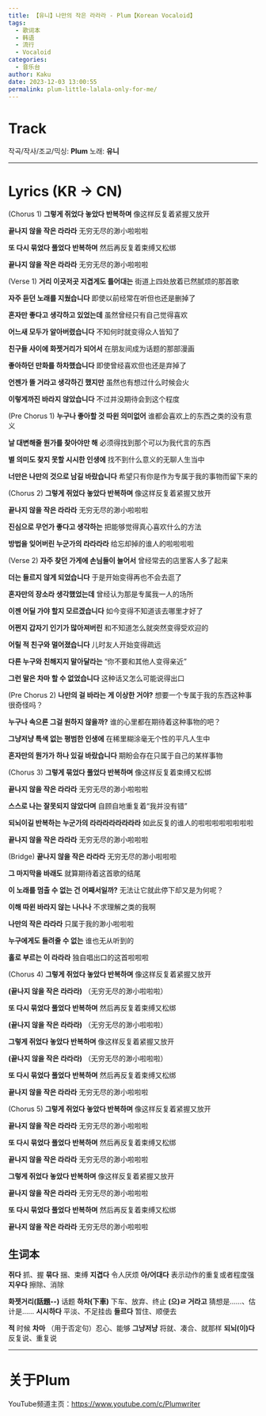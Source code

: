 ```yaml
---
title: 【유니】나만의 작은 라라라 - Plum【Korean Vocaloid】
tags:
  - 歌词本
  - 韩语
  - 流行
  - Vocaloid
categories:
  - 音乐台
author: Kaku
date: 2023-12-03 13:00:55
permalink: plum-little-lalala-only-for-me/
---
```


# Track

<lite-youtube videoid="1svMTrf8uXc"></lite-youtube>

작곡/작사/조교/믹싱: **Plum**
노래: **유니**

<!--more-->

---

# Lyrics (KR → CN)

(Chorus 1)
**그렇게 쥐었다 놓았다 반복하며**
像这样反复着紧握又放开

**끝나지 않을 작은 라라라**
无穷无尽的渺小啦啦啦

**또 다시 묶었다 풀었다 반복하며**
然后再反复着束缚又松绑

**끝나지 않을 작은 라라라**
无穷无尽的渺小啦啦啦

(Verse 1)
**거리 이곳저곳 지겹게도 틀어대는**
街道上四处放着已然腻烦的那首歌

**자주 듣던 노래를 지웠습니다**
即使以前经常在听但也还是删掉了

**혼자만 좋다고 생각하고 있었는데**
虽然曾经只有自己觉得喜欢

**어느새 모두가 알아버렸습니다**
不知何时就变得众人皆知了

**친구들 사이에 화젯거리가 되어서**
在朋友间成为话题的那部漫画

**좋아하던 만화를 하차했습니다**
即使曾经喜欢但也还是弃掉了

**언젠가 뜰 거라고 생각하긴 했지만**
虽然也有想过什么时候会火

**이렇게까진 바라지 않았습니다**
不过并没期待会到这个程度

(Pre Chorus 1)
**누구나 좋아할 것 따윈 의미없어**
谁都会喜欢上的东西之类的没有意义

**날 대변해줄 뭔가를 찾아야만 해**
必须得找到那个可以为我代言的东西

**별 의미도 찾지 못할 시시한 인생에**
找不到什么意义的无聊人生当中

**너만은 나만의 것으로 남길 바랐습니다**
希望只有你是作为专属于我的事物而留下来的

(Chorus 2)
**그렇게 쥐었다 놓았다 반복하며**
像这样反复着紧握又放开

**끝나지 않을 작은 라라라**
无穷无尽的渺小啦啦啦

**진심으로 무언가 좋다고 생각하는**
把能够觉得真心喜欢什么的方法

**방법을 잊어버린 누군가의 라라라라**
给忘却掉的谁人的啦啦啦啦

(Verse 2)
**자주 찾던 가게에 손님들이 늘어서**
曾经常去的店里客人多了起来

**더는 들르지 않게 되었습니다**
于是开始变得再也不会去逛了

**혼자만의 장소라 생각했었는데**
曾经认为那是专属我一人的场所

**이젠 어딜 가야 할지 모르겠습니다**
如今变得不知道该去哪里才好了

**어쩐지 갑자기 인기가 많아져버린**
和不知道怎么就突然变得受欢迎的

**어릴 적 친구와 멀어졌습니다**
儿时友人开始变得疏远

**다른 누구와 친해지지 말아달라는**
“你不要和其他人变得亲近”

**그런 말은 차마 할 수 없었습니다**
这种话又怎么可能说得出口

(Pre Chorus 2)
**나만의 걸 바라는 게 이상한 거야?**
想要一个专属于我的东西这种事很奇怪吗？

**누구나 속으론 그걸 원하지 않을까?**
谁的心里都在期待着这种事物的吧？

**그냥저냥 특색 없는 평범한 인생에**
在稀里糊涂毫无个性的平凡人生中

**혼자만의 뭔가가 하나 있길 바랐습니다**
期盼会存在只属于自己的某样事物

(Chorus 3)
**그렇게 묶었다 풀었다 반복하며**
像这样反复着束缚又松绑

**끝나지 않을 작은 라라라**
无穷无尽的渺小啦啦啦

**스스로 나는 잘못되지 않았다며**
自顾自地重复着“我并没有错”

**되뇌이길 반복하는 누군가의 라라라라라라라라**
如此反复的谁人的啦啦啦啦啦啦啦啦

**끝나지 않을 작은 라라라**
无穷无尽的渺小啦啦啦

(Bridge)
**끝나지 않을 작은 라라라**
无穷无尽的渺小啦啦啦

**그 마지막을 바래도**
就算期待着这首歌的结尾

**이 노래를 멈출 수 없는 건 어째서일까?**
无法让它就此停下却又是为何呢？

**이해 따윈 바라지 않는 나나나**
不求理解之类的我啊

**나만의 작은 라라라**
只属于我的渺小啦啦啦

**누구에게도 들려줄 수 없는**
谁也无从听到的

**홀로 부르는 이 라라라**
独自唱出口的这首啦啦啦

(Chorus 4)
**그렇게 쥐었다 놓았다 반복하며**
像这样反复着紧握又放开

**(끝나지 않을 작은 라라라)**
（无穷无尽的渺小啦啦啦）

**또 다시 묶었다 풀었다 반복하며**
然后再反复着束缚又松绑

**(끝나지 않을 작은 라라라)**
（无穷无尽的渺小啦啦啦）

**그렇게 쥐었다 놓았다 반복하며**
像这样反复着紧握又放开

**(끝나지 않을 작은 라라라)**
（无穷无尽的渺小啦啦啦）

**또 다시 묶었다 풀었다 반복하며**
然后再反复着束缚又松绑

**끝나지 않을 작은 라라라**
无穷无尽的渺小啦啦啦

(Chorus 5)
**그렇게 쥐었다 놓았다 반복하며**
像这样反复着紧握又放开

**끝나지 않을 작은 라라라**
无穷无尽的渺小啦啦啦

**또 다시 묶었다 풀었다 반복하며**
然后再反复着束缚又松绑

**끝나지 않을 작은 라라라**
无穷无尽的渺小啦啦啦

**그렇게 쥐었다 놓았다 반복하며**
像这样反复着紧握又放开

**끝나지 않을 작은 라라라**
无穷无尽的渺小啦啦啦

**또 다시 묶었다 풀었다 반복하며**
然后再反复着束缚又松绑

**끝나지 않을 작은 라라라**
无穷无尽的渺小啦啦啦

## 生词本

**쥐다** 抓、握
**묶다** 捆、束缚
**지겹다** 令人厌烦
**아/어대다** 表示动作的重复或者程度强
**지우다** 擦除、消除

**화젯거리(話題--)** 话题
**하차(下車)** 下车、放弃、终止
**(으)ㄹ 거라고** 猜想是……、估计是……
**시시하다** 平淡、不足挂齿
**들르다** 暂住、顺便去

**적** 时候
**차마** （用于否定句）忍心、能够
**그냥저냥** 将就、凑合、就那样
**되뇌(이)다** 反复说、重复说

---

# 关于Plum

YouTube频道主页：https://www.youtube.com/c/Plumwriter